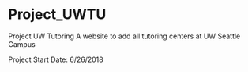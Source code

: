 # Project_UWTU
Project UW Tutoring
A website to add all tutoring centers at UW Seattle Campus

Project Start Date: 6/26/2018

